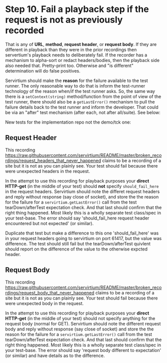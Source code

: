 # Step 10. Fail a playback step if the request is not as previously recorded

That is any of **URL**, **method**, **request header**, or **request body**. If they are different in playback than they were in the prior recordings then servertium's playback needs to deliberately fail. If the recorder has a mechanism to alpha-sort or redact headers/bodies, then the playback side also needed that. Pretty-print too. Otherwise and "is different" determination will do false positives.

Servirtium should make the **reason** for the failure available to the test runner. The only reasonable way to do that is inform the test-runner technology of the reason when/if the test runner asks.  So, the same way there is a `setContext(string)` method/function from the point of view of the test runner, there should also be a `getLastError()` mechanism to pull the failure details back to the test runner and inform the developer. That could be via an "after" test mechanism (after each, not after all/suite).  See below:

New tests for the implementation repo not the demo/tck one:

## Request Header

This recording https://raw.githubusercontent.com/servirtium/README/master/broken_recordings/request_headers_that_never_happened 
claims to be a recording of a site but it is not as you can plainly see.  Your test should fail because there were unexpected headers in the request.

In the attempt to use this recording for playback purposes your **direct HTTP-get** (in the middle of your test) should **not** specify `should_fail_here` in the request headers.  Servirtium should note the differet request headers and reply without response (say close of socket), and store the the reason for the failure for a `servirtium.getLastError()` call from the test tearDown/afterTest expectation check.  And that last should confirm that the right thing happened.  Most likely this is a wholly separate test class/spec in your test-base. The error should say 'should_fail_here request header encountered but not expected' (or similar). 

Duplicate that test but make a difference to this one 'should_fail_here' was in your request headers going to servirtium on port 61417, but the value was difference. The test should still fail but the tearDown/afterTest quivlent should report on the difference of the value to the otherwise expcted header.

## Request Body

This recording https://raw.githubusercontent.com/servirtium/README/master/broken_recordings/request_body_that_never_happened 
claims to be a recording of a site but it is not as you can plainly see.  Your test should fail because there were unexpected body in the request.

In the attempt to use this recording for playback purposes your **direct HTTP-get** (in the middle of your test) should not specify anything for the request body (normal for GET).  Servirtium should note the different request body and reply without response (say close of socket) and store the the reason for the failure for a `servirtium.getLastError()` call from the test tearDown/afterTest expectation check.  And that last should confirm that the right thing happened.  Most likely this is a wholly separate test class/spec in your test-base. The error should say 'request body different to expectation' (or similar) and have details as to the difference.
